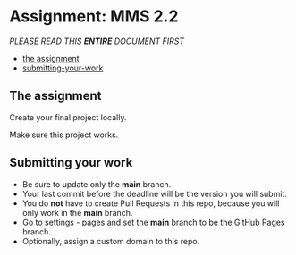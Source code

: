 # Assignment: MMS 2.2

*PLEASE READ THIS **ENTIRE** DOCUMENT FIRST*

* [the assignment](#the-assignment)
* [submitting-your-work](#submitting-your-work)


## The assignment

Create your final project locally. 

Make sure this project works. 

## Submitting your work

* Be sure to update only the **main** branch.
* Your last commit before the deadline will be the version you will submit.
* You do **not** have to create Pull Requests in this repo, because you will only work in the **main** branch.
* Go to settings - pages and set the **main** branch to be the GitHub Pages branch.
* Optionally, assign a custom domain to this repo.
